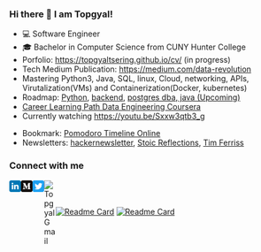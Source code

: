 ### Hi there 👋  I am Topgyal!
- 💻 Software Engineer
- :mortar_board: Bachelor in Computer Science from CUNY Hunter College
- Porfolio: https://topgyaltsering.github.io/cv/  (in progress)
- Tech Medium Publication: https://medium.com/data-revolution  
- Mastering Python3, Java, SQL, linux, Cloud, networking, APIs, Virutalization(VMs) and Containerization(Docker, kubernetes) 
- Roadmap: [Python](https://roadmap.sh/python), [backend](https://roadmap.sh/backend), [postgres dba](https://roadmap.sh/postgresql-dba),[ java (Upcoming)](https://roadmap.sh/java)
- [Career Learning Path Data Engineering Coursera](https://www.coursera.org/learning-paths/data-engineering)
- Currently watching https://youtu.be/Sxxw3qtb3_g

<!-- - 🔭 I’m currently working on ... -->
<!-- - 🌱 I’m currently learning Hadoop( Common, MapReduce, HDFS, YARN), Kafka -->
<!-- - 👯 I’m looking to collaborate on ____ -->

<!-- - Apps on my macos:
  -  VS Code, PyCharm, Docker Desktop, iTerm, VirtualBox
  -   Take a Break, stoic -->
- Bookmark: [Pomodoro Timeline Online](https://pomofocus.io)
- Newsletters: [hackernewsletter](https://hackernewsletter.com/), [Stoic Reflections](https://stoicreflections.com/), [Tim Ferriss](https://tim.blog/)

### Connect with me

<a href="https://www.linkedin.com/in/topgyaltsering/">
  <img align="left" alt="Topgyal Linkedin" width="21px" src="https://raw.githubusercontent.com/edent/SuperTinyIcons/099dc12b59179d07d534069bc8551718f786d91a/images/svg/linkedin.svg" />
</a>

<a href="https://topgyaltsering.medium.com">
  <img align="left" alt="Topgyal Tsering Medium" width="21px" src="https://raw.githubusercontent.com/edent/SuperTinyIcons/099dc12b59179d07d534069bc8551718f786d91a/images/svg/medium.svg" />
</a>
<a href="https://twitter.com/tseringtopke">
  <img align="left" alt="Topgyal Twitter" width="21px" src="https://raw.githubusercontent.com/edent/SuperTinyIcons/099dc12b59179d07d534069bc8551718f786d91a/images/svg/twitter.svg" />
</a>
<a href="https://mail.google.com/mail/u/topgyaltsering3@gmail.com">
  <img align="left" alt="Topgyal Gmail" width="21px" src="https://camo.githubusercontent.com/4a3dd8d10a27c272fd04b2ce8ed1a130606f95ea6a76b5e19ce8b642faa18c27/68747470733a2f2f6564656e742e6769746875622e696f2f537570657254696e7949636f6e732f696d616765732f7376672f676d61696c2e737667" />
</a>
</br>
</br>

[![Readme Card](https://github-readme-stats.vercel.app/api/pin/?username=topgyaltsering&repo=TravelDiary)](https://github.com/topgyaltsering/TravelDiary)
[![Readme Card](https://github-readme-stats.vercel.app/api/pin/?username=topgyaltsering&repo=todo_web_app)](https://github.com/topgyaltsering/todo_web_app)

<!-- ![Topgyal Tsering Github Stats](https://github-readme-stats.vercel.app/api?username=topgyaltsering&count_private=true&show_icons=true&title_color=fff&icon_color=79ff97&text_color=9f9f9f&bg_color=151515) -->




<!-- - 🤔 I’m looking for help with 
- 💬 Ask me about ...
- 📫 How to reach me: ...
- 😄 Pronouns: ...
- ⚡ Fun fact: ... -->
